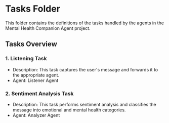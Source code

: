 # Tasks Folder

This folder contains the definitions of the tasks handled by the agents in the Mental Health Companion Agent project.

## Tasks Overview

### 1. Listening Task
- Description: This task captures the user's message and forwards it to the appropriate agent.
- Agent: Listener Agent

### 2. Sentiment Analysis Task
- Description: This task performs sentiment analysis and classifies the message into emotional and mental health categories.
- Agent: Analyzer Agent
